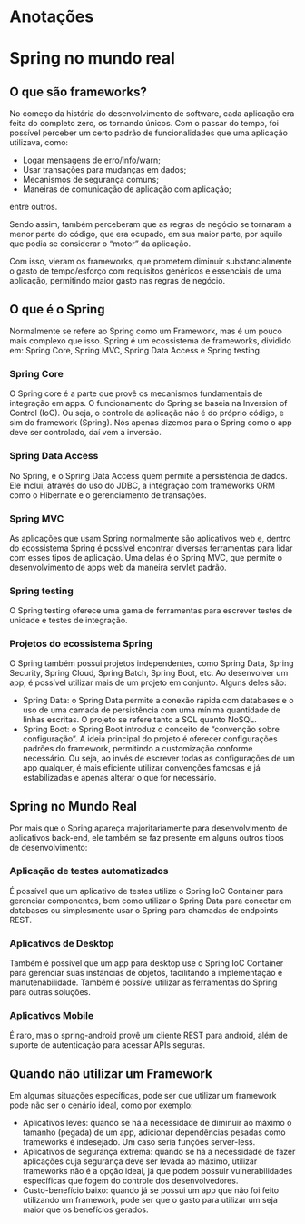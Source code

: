 # Anotações

# Spring no mundo real

## O que são frameworks?

No começo da história do desenvolvimento de software, cada aplicação era feita do completo zero, os tornando únicos. Com o passar do tempo, foi possível perceber um certo padrão de funcionalidades que uma aplicação utilizava, como:

- Logar mensagens de erro/info/warn;
- Usar transações para mudanças em dados;
- Mecanismos de segurança comuns;
- Maneiras de comunicação de aplicação com aplicação;

entre outros.

Sendo assim, também perceberam que as regras de negócio se tornaram a menor parte do código, que era ocupado, em sua maior parte, por aquilo que podia se considerar o “motor” da aplicação.

Com isso, vieram os frameworks, que prometem diminuir substancialmente o gasto de tempo/esforço com requisitos genéricos e essenciais de uma aplicação, permitindo maior gasto nas regras de negócio.

## O que é o Spring

Normalmente se refere ao Spring como um Framework, mas é um pouco mais complexo que isso. Spring é um ecossistema de frameworks, dividido em: Spring Core, Spring MVC, Spring Data Access e Spring testing.

### Spring Core

O Spring core é a parte que provê os mecanismos fundamentais de integração em apps. O funcionamento do Spring se baseia na Inversion of Control (IoC). Ou seja, o controle da aplicação não é do próprio código, e sim do framework (Spring). Nós apenas dizemos para o Spring como o app deve ser controlado, daí vem a inversão.

### Spring Data Access

No Spring, é o Spring Data Access quem permite a persistência de dados. Ele inclui, através do uso do JDBC, a integração com frameworks ORM como o Hibernate e o gerenciamento de transações.

### Spring MVC

As aplicações que usam Spring normalmente são aplicativos web e, dentro do ecossistema Spring é possível encontrar diversas ferramentas para lidar com esses tipos de aplicação. Uma delas é o Spring MVC, que permite o desenvolvimento de apps web da maneira servlet padrão.

### Spring testing

O Spring testing oferece uma gama de ferramentas para escrever testes de unidade e testes de integração.

### Projetos do ecossistema Spring

O Spring também possui projetos independentes, como Spring Data, Spring Security, Spring Cloud, Spring Batch, Spring Boot, etc. Ao desenvolver um app, é possível utilizar mais de um projeto em conjunto. Alguns deles são:

- Spring Data: o Spring Data permite a conexão rápida com databases e o uso de uma camada de persistência com uma mínima quantidade de linhas escritas. O projeto se refere tanto a SQL quanto NoSQL.
- Spring Boot: o Spring Boot introduz o conceito de “convenção sobre configuração”. A ideia principal do projeto é oferecer configurações padrões do framework, permitindo a customização conforme necessário. Ou seja, ao invés de escrever todas as configurações de um app qualquer, é mais eficiente utilizar convenções famosas e já estabilizadas e apenas alterar o que for necessário.

## Spring no Mundo Real

Por mais que o Spring apareça majoritariamente para desenvolvimento de aplicativos back-end, ele também se faz presente em alguns outros tipos de desenvolvimento:

### Aplicação de testes automatizados

É possível que um aplicativo de testes utilize o Spring IoC Container para gerenciar componentes, bem como utilizar o Spring Data para conectar em databases ou simplesmente usar o Spring para chamadas de endpoints REST.

### Aplicativos de Desktop

Também é possível que um app para desktop use o Spring IoC Container para gerenciar suas instâncias de objetos, facilitando a implementação e manutenabilidade. Também é possível utilizar as ferramentas do Spring para outras soluções.

### Aplicativos Mobile

É raro, mas o spring-android provê um cliente REST para android, além de suporte de autenticação para acessar APIs seguras.

## Quando não utilizar um Framework

Em algumas situações específicas, pode ser que utilizar um framework pode não ser o cenário ideal, como por exemplo:

- Aplicativos leves: quando se há a necessidade de diminuir ao máximo o tamanho (pegada) de um app, adicionar dependências pesadas como frameworks é indesejado. Um caso seria funções server-less.
- Aplicativos de segurança extrema: quando se há a necessidade de fazer aplicações cuja segurança deve ser levada ao máximo, utilizar frameworks não é a opção ideal, já que podem possuir vulnerabilidades específicas que fogem do controle dos desenvolvedores.
- Custo-benefício baixo: quando já se possui um app que não foi feito utilizando um framework, pode ser que o gasto para utilizar um seja maior que os benefícios gerados.